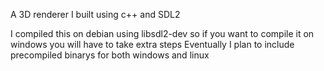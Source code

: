 A 3D renderer I built using c++ and SDL2

I compiled this on debian using libsdl2-dev so if you want to compile it on windows you will have to take extra steps
Eventually I plan to include precompiled binarys for both windows and linux
